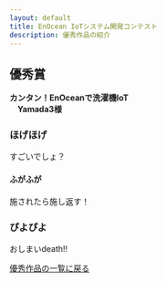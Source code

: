 ```yaml
---
layout: default
title: EnOcean IoTシステム開発コンテスト
description: 優秀作品の紹介
---
```


## 優秀賞

**カンタン！EnOceanで洗濯機IoT**  
　**Yamada3様**

<!-- この行以降を自由に編集してください！ -->

### ほげほげ

すごいでしょ？

#### ふがふが

施されたら施し返す！

### ぴよぴよ

おしまいdeath!!


<!-- 以下の行は残してください！ -->
[優秀作品の一覧に戻る](index)
